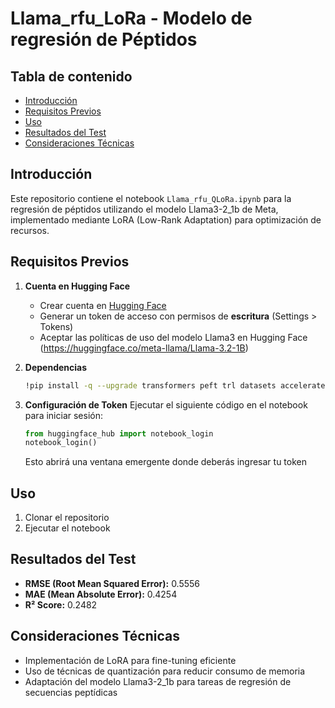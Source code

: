 # Llama_rfu_LoRa - Modelo de regresión de Péptidos

## Tabla de contenido

- [Introducción](#introducción)
- [Requisitos Previos](#requisitos-previos)
- [Uso](#uso)
- [Resultados del Test](#resultados-del-test)
- [Consideraciones Técnicas](#consideraciones-técnicas)

## Introducción

Este repositorio contiene el notebook `Llama_rfu_QLoRa.ipynb` para la regresión de péptidos utilizando el modelo Llama3-2_1b de Meta, implementado mediante LoRA (Low-Rank Adaptation) para optimización de recursos.

## Requisitos Previos

1. **Cuenta en Hugging Face**

   - Crear cuenta en [Hugging Face](https://huggingface.co/)
   - Generar un token de acceso con permisos de **escritura** (Settings > Tokens)
   - Aceptar las políticas de uso del modelo Llama3 en Hugging Face (https://huggingface.co/meta-llama/Llama-3.2-1B)

2. **Dependencias**

   ```bash
   !pip install -q --upgrade transformers peft trl datasets accelerate bitsandbytes scikit-learn
   ```

3. **Configuración de Token**
   Ejecutar el siguiente código en el notebook para iniciar sesión:
   ```python
   from huggingface_hub import notebook_login
   notebook_login()
   ```
   Esto abrirá una ventana emergente donde deberás ingresar tu token

## Uso

1. Clonar el repositorio
2. Ejecutar el notebook

## Resultados del Test

- **RMSE (Root Mean Squared Error):** 0.5556
- **MAE (Mean Absolute Error):** 0.4254
- **R² Score:** 0.2482

## Consideraciones Técnicas

- Implementación de LoRA para fine-tuning eficiente
- Uso de técnicas de quantización para reducir consumo de memoria
- Adaptación del modelo Llama3-2_1b para tareas de regresión de secuencias peptídicas

